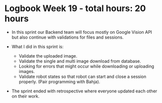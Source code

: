 # Logbook Week 19 - total hours: 20 hours

- In this sprint our Backend team will focus mostly on Google Vision API but also continue with validations for files and sessions.

- What I did in this sprint is: 
  - Validate the uploaded image.
  - Validate the single and multi image download from database.
  - Looking for errors that might occur while downloading or uploading images. 
  - Validate robot states so that robot can start and close a session properly. (Pair programming with Bahja).

-  The sprint ended with retrospective where everyone updated each other on their work. 